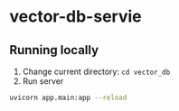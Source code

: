 # vector-db-servie

## Running locally

1. Change current directory: `cd vector_db` 
2. Run server
```bash
uvicorn app.main:app --reload
```